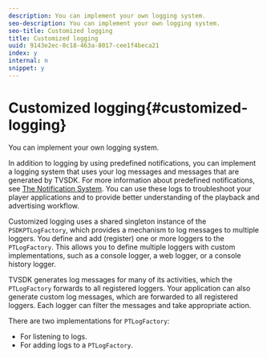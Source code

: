 ```yaml
---
description: You can implement your own logging system.
seo-description: You can implement your own logging system.
seo-title: Customized logging
title: Customized logging
uuid: 9143e2ec-0c18-463a-8017-cee1f4beca21
index: y
internal: n
snippet: y
---
```


# Customized logging{#customized-logging}

You can implement your own logging system.

In addition to logging by using predefined notifications, you can implement a logging system that uses your log messages and messages that are generated by TVSDK. For more information about predefined notifications, see [The Notification System](http://help.adobe.com/en_US/primetime/psdk/ios/index.html#PSDKs-concept-The_Notification_System). You can use these logs to troubleshoot your player applications and to provide better understanding of the playback and advertising workflow.

Customized logging uses a shared singleton instance of the `PSDKPTLogFactory`, which provides a mechanism to log messages to multiple loggers. You define and add (register) one or more loggers to the `PTLogFactory`. This allows you to define multiple loggers with custom implementations, such as a console logger, a web logger, or a console history logger.

TVSDK generates log messages for many of its activities, which the `PTLogFactory` forwards to all registered loggers. Your application can also generate custom log messages, which are forwarded to all registered loggers. Each logger can filter the messages and take appropriate action.

There are two implementations for `PTLogFactory`:

* For listening to logs. 
* For adding logs to a `PTLogFactory`.

